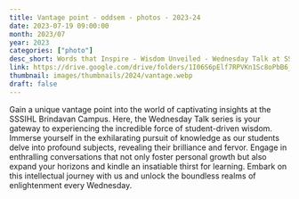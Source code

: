 ```yaml
---
title: Vantage point - oddsem - photos - 2023-24
date: 2023-07-19 09:00:00
month: 2023/07
year: 2023
categories: ["photo"]
desc_short: Words that Inspire - Wisdom Unveiled - Wednesday Talk at SSSIHL Brindavan Campus
link: https://drive.google.com/drive/folders/1I06S6pElf7RPVKn1Sc8oPbB6_s3l4927?usp=drive_link
thumbnail: images/thumbnails/2024/vantage.webp
draft: false
---
```


 Gain a unique vantage point into the world of captivating insights at the SSSIHL Brindavan Campus. Here, the Wednesday Talk series is your gateway to experiencing the incredible force of student-driven wisdom. Immerse yourself in the exhilarating pursuit of knowledge as our students delve into profound subjects, revealing their brilliance and fervor. Engage in enthralling conversations that not only foster personal growth but also expand your horizons and kindle an insatiable thirst for learning. Embark on this intellectual journey with us and unlock the boundless realms of enlightenment every Wednesday.